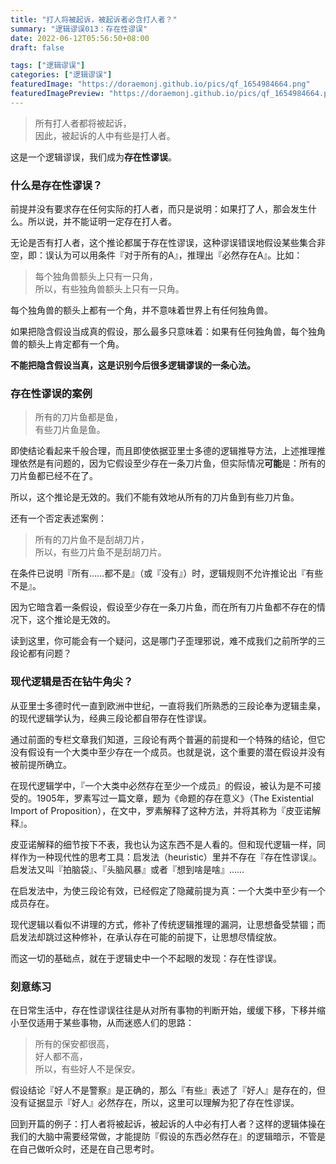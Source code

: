 ```yaml
---
title: "打人将被起诉，被起诉者必含打人者？"
summary: "逻辑谬误013：存在性谬误"
date: 2022-06-12T05:56:50+08:00
draft: false

tags: ["逻辑谬误"]
categories: ["逻辑谬误"]
featuredImage: "https://doraemonj.github.io/pics/qf_1654984664.png"
featuredImagePreview: "https://doraemonj.github.io/pics/qf_1654984664.png"
---
```


>   所有打人者都将被起诉，<br />
>   因此，被起诉的人中有些是打人者。

这是一个逻辑谬误，我们成为**存在性谬误**。

### 什么是存在性谬误？

前提并没有要求存在任何实际的打人者，而只是说明：如果打了人，那会发生什么。所以说，并不能证明一定存在打人者。

无论是否有打人者，这个推论都属于存在性谬误，这种谬误错误地假设某些集合非空，即：误认为可以用条件『对于所有的A』，推理出『必然存在A』。比如：

>   每个独角兽额头上只有一只角，<br />
>   所以，有些独角兽额头上只有一只角。

每个独角兽的额头上都有一个角，并不意味着世界上有任何独角兽。

如果把隐含假设当成真的假设，那么最多只意味着：如果有任何独角兽，每个独角兽的额头上肯定都有一个角。

**不能把隐含假设当真，这是识别今后很多逻辑谬误的一条心法。**

### 存在性谬误的案例

>   所有的刀片鱼都是鱼，<br />
>   有些刀片鱼是鱼。

即使结论看起来千般合理，而且即使依据亚里士多德的逻辑推导方法，上述推理推理依然是有问题的，因为它假设至少存在一条刀片鱼，但实际情况**可能**是：所有的刀片鱼都已经不在了。

所以，这个推论是无效的。我们不能有效地从所有的刀片鱼到有些刀片鱼。

还有一个否定表述案例：

>   所有的刀片鱼不是刮胡刀片，<br />
>   所以，有些刀片鱼不是刮胡刀片。

在条件已说明『所有……都不是』（或『没有』）时，逻辑规则不允许推论出『有些不是』。

因为它暗含着一条假设，假设至少存在一条刀片鱼，而在所有刀片鱼都不存在的情况下，这个推论是无效的。

读到这里，你可能会有一个疑问，这是哪门子歪理邪说，难不成我们之前所学的三段论都有问题？

### 现代逻辑是否在钻牛角尖？

从亚里士多德时代一直到欧洲中世纪，一直将我们所熟悉的三段论奉为逻辑圭臬，的现代逻辑学认为，经典三段论都自带存在性谬误。

通过前面的专栏文章我们知道，三段论有两个普遍的前提和一个特殊的结论，但它没有假设有一个大类中至少存在一个成员。也就是说，这个重要的潜在假设并没有被前提所确立。

在现代逻辑学中，『一个大类中必然存在至少一个成员』的假设，被认为是不可接受的。1905年，罗素写过一篇文章，题为《命题的存在意义》（The Existential Import of Proposition），在文中，罗素解释了这种方法，并将其称为『皮亚诺解释』。

皮亚诺解释的细节按下不表，我也认为这东西不是人看的。但和现代逻辑一样，同样作为一种现代性的思考工具：启发法（heuristic）里并不存在『存在性谬误』。启发法又叫『拍脑袋』、『头脑风暴』或者『想到啥是啥』……

在启发法中，为使三段论有效，已经假定了隐藏前提为真：一个大类中至少有一个成员存在。

现代逻辑以看似不讲理的方式，修补了传统逻辑推理的漏洞，让思想备受禁锢；而启发法却跳过这种修补，在承认存在可能的前提下，让思想尽情绽放。

而这一切的基础点，就在于逻辑史中一个不起眼的发现：存在性谬误。

### 刻意练习

在日常生活中，存在性谬误往往是从对所有事物的判断开始，缓缓下移，下移并缩小至仅适用于某些事物，从而迷惑人们的思路：

>   所有的保安都很高，<br />
>   好人都不高，<br />
>   所以，有些好人不是保安。

假设结论『好人不是警察』是正确的，那么『有些』表述了『好人』是存在的，但没有证据显示『好人』必然存在，所以，这里可以理解为犯了存在性谬误。

回到开篇的例子：打人者将被起诉，被起诉的人中必有打人者？这样的逻辑体操在我们的大脑中需要经常做，才能提防『假设的东西必然存在』的逻辑暗示，不管是在自己做听众时，还是在自己思考时。
